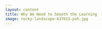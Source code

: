 ```yaml
---
layout: content
title: Why We Need to Smooth the Learning
image: rocky-landscape-637015-pxh.jpg
---
```


